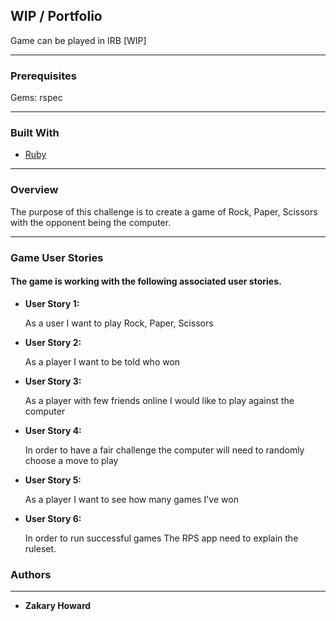 ## **WIP / Portfolio**

Game can be played in IRB [WIP]

-------

### Prerequisites

Gems: rspec

-------
### Built With

* [Ruby](https://www.ruby-lang.org/en/)

-------
### **Overview**

The purpose of this challenge is to create a game of Rock, Paper, Scissors with the opponent being the computer. 

-------
### **Game User Stories**

#### The game is working with the following associated user stories.

* **User Story 1:**

    As a user 
    I want to play Rock, Paper, Scissors

  
* **User Story 2:**

    As a player 
    I want to be told who won

  
* **User Story 3:**

    As a player with few friends online
    I would like to play against the computer

  
* **User Story 4:**

    In order to have a fair challenge
    the computer
    will need to randomly choose a move to play


* **User Story 5:**

    As a player
    I want to see how many games I've won


* **User Story 6:**

    In order to run successful games
    The RPS app need to explain the ruleset.

  
### **Authors**
-------
* **Zakary Howard**

